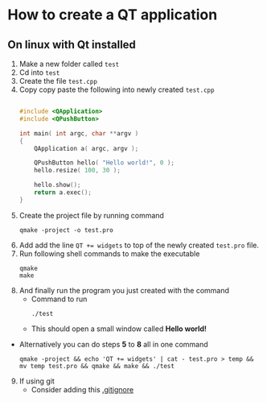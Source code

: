 # How to create a QT application

## On linux with Qt installed
1. Make a new folder called `test`
2. Cd into `test`
3. Create the file `test.cpp`
4. Copy copy paste the following into newly created `test.cpp`
    ```cpp

    #include <QApplication>
    #include <QPushButton>

    int main( int argc, char **argv )
    {
        QApplication a( argc, argv );

        QPushButton hello( "Hello world!", 0 );
        hello.resize( 100, 30 );

        hello.show();
        return a.exec();
    }

    ```
5. Create the project file by running command
    ```shell
    qmake -project -o test.pro
    ```
6. Add add the line `QT += widgets` to top of the newly created `test.pro` file.
7. Run following shell commands to make the executable
    ```shell
    qmake
    make
    ```
8. And finally run the program you just created with the command
   - Command to run
     ```
     ./test
     ```
   - This should open a small window called **Hello world!**

  - Alternatively you can do steps **5** to **8** all in one command
       ```shell
       qmake -project && echo 'QT += widgets' | cat - test.pro > temp && mv temp test.pro && qmake && make && ./test
       ```
9. If using git
   - Consider adding this [.gitignore](https://github.com/github/gitignore/blob/main/Qt.gitignore)  
  
